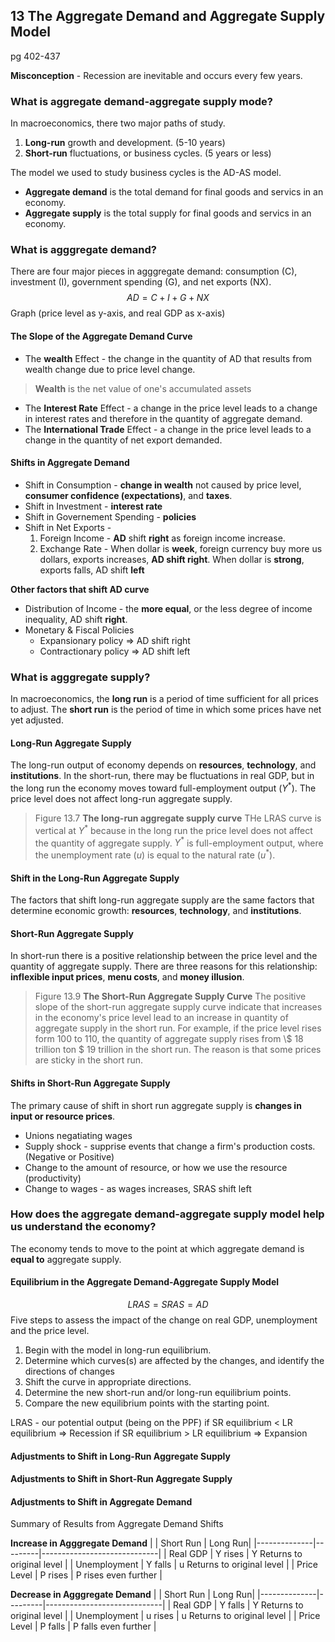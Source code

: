 ## 13 The Aggregate Demand and Aggregate Supply Model
pg 402-437

**Misconception** - Recession are inevitable and occurs every few years.

### What is aggregate demand-aggregate supply mode?
In macroeconomics, there two major paths of study.
1. **Long-run** growth and development. (5-10 years)
2. **Short-run** fluctuations, or business cycles. (5 years or less)

The model we used to study business cycles is the AD-AS model.
+ **Aggregate demand** is the total demand for final goods and servics in an economy.
+ **Aggregate supply** is the total supply for final goods and servics in an economy.

### What is agggregate demand?
There are four major pieces in agggregate demand: consumption (C), investment (I), government spending (G), and net exports (NX).
$$
AD = C + I + G + NX
$$
Graph (price level as y-axis, and real GDP as x-axis)

#### The Slope of the Aggregate Demand Curve
+ The **wealth** Effect - the change in the quantity of AD that results from wealth change due to price level change.
> **Wealth** is the net value of one's accumulated assets
+ The **Interest Rate** Effect - a change in the price level leads to a change in interest rates and therefore in the quantity of aggregate demand.
+ The **International Trade** Effect - a change in the price level leads to a change in the quantity of net export demanded.

#### Shifts in Aggregate Demand
+ Shift in Consumption - **change in wealth** not caused by price level, **consumer confidence (expectations)**, and **taxes**.
+ Shift in Investment - **interest rate**
+ Shift in Governement Spending - **policies**
+ Shift in Net Exports -
  1. Foreign Income - **AD** shift **right** as foreign income increase.
  2. Exchange Rate - When dollar is **week**, foreign currency buy more us dollars, exports increases, **AD shift right**. When dollar is **strong**, exports falls, AD shift **left**

**Other factors that shift AD curve**
+ Distribution of Income - the  **more equal**, or the less degree of income inequality, AD shift **right**.
+ Monetary & Fiscal Policies
  + Expansionary policy $\Rightarrow$ AD shift right
  + Contractionary policy $\Rightarrow$ AD shift left

### What is agggregate supply?
In macroeconomics, the **long run** is a period of time sufficient for all prices to adjust. The **short run** is the period of time in which some prices have net yet adjusted.

#### Long-Run Aggregate Supply
The long-run output of economy depends on **resources**, **technology**, and **institutions**. In the short-run, there may be fluctuations in real GDP, but in the long run the economy moves toward full-employment output ($Y^*$). The price level does not affect long-run aggregate supply.

> Figure 13.7
**The long-run aggregate supply curve**
THe LRAS curve is vertical at $Y^*$ because in the long run the price level does not affect the quantity of aggregate supply. $Y^*$ is full-employment output, where the unemployment rate ($u$) is equal to the natural rate ($u^*$).

#### Shift in the Long-Run Aggregate Supply
The factors that shift long-run aggregate supply are the same factors that determine economic growth: **resources**, **technology**, and **institutions**.

#### Short-Run Aggregate Supply
In short-run there is a positive relationship between the price level and the quantity of aggregate supply. There are three reasons for this relationship: **inflexible input prices**, **menu costs**, and **money illusion**.

> Figure 13.9
**The Short-Run Aggregate Supply Curve**
The positive slope of the short-run aggregate supply curve indicate that increases in the economy's price level lead to an increase in quantity of aggregate supply in the short run. For example, if the price level rises form 100 to 110, the quantity of aggregate supply rises from \\$ 18 trillion ton \$ 19 trillion in the short run. The reason is that some prices are sticky in the short run.

#### Shifts in Short-Run Aggregate Supply
The primary cause of shift in short run aggregate supply is **changes in input or resource prices**.
+ Unions negatiating wages
+ Supply shock - supprise events that change a firm's production costs. (Negative or Positive)
+ Change to the amount of resource, or how we use the resource (productivity)
+ Change to wages - as wages increases, SRAS shift left

### How does the aggregate demand-aggregate supply model help us understand the economy?
The economy tends to move to the point at which aggregate demand is **equal to** aggregate supply.

#### Equilibrium in the Aggregate Demand-Aggregate Supply Model
$$
LRAS = SRAS = AD
$$
Five steps to assess the impact of the change on real GDP, unemployment and the price level.
1. Begin with the model in long-run equilibrium.
2. Determine which curves(s) are affected by the changes, and identify the directions of changes
3. Shift the curve in appropriate directions.
4. Determine the new short-run and/or long-run equilibrium points.
5. Compare the new equilibrium points with the starting point.

LRAS  - our potential output (being on the PPF)
if SR equilibrium < LR equilibrium $\Rightarrow$ Recession
if SR equilibrium > LR equilibrium $\Rightarrow$ Expansion

#### Adjustments to Shift in Long-Run Aggregate Supply
#### Adjustments to Shift in Short-Run Aggregate Supply
#### Adjustments to Shift in Aggregate Demand
Summary of Results from Aggregate Demand Shifts

**Increase in Agggregate Demand**
| | Short Run  | Long Run|
|--------------|---------|-----------------------------|
| Real GDP     | Y rises | Y Returns to original level |
| Unemployment | Y falls | u Returns to original level |
| Price Level  | P rises | P rises even further        |

**Decrease in Agggregate Demand**
| | Short Run  | Long Run|
|--------------|---------|-----------------------------|
| Real GDP     | Y falls | Y Returns to original level |
| Unemployment | u rises | u Returns to original level |
| Price Level  | P falls | P falls even further        |
